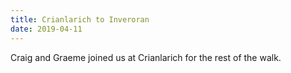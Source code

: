 ```yaml
---
title: Crianlarich to Inveroran
date: 2019-04-11
---
```


Craig and Graeme joined us at Crianlarich for the rest of the walk.  